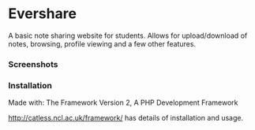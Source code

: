 # Evershare

A basic note sharing website for students. Allows for upload/download of notes, browsing, profile viewing and a few other features.

### Screenshots



### Installation

Made with: The Framework Version 2, A PHP Development Framework

http://catless.ncl.ac.uk/framework/ has details of installation and usage.
